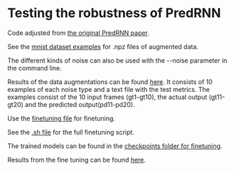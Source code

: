 # Testing the robustness of PredRNN

Code adjusted from [the original PredRNN paper](https://github.com/thuml/predrnn-pytorch).

See the [mnist dataset examples](/moving-mnist-example) for .npz files of augmented data.

The different kinds of noise can also be used with the --noise parameter in the command line.

Results of the data augmentations can be found [here](/results_data_augmentation/). It consists of 10 examples of each noise type and a text file with the test metrics. The examples consist of the 10 input frames (gt1-gt10), the actual output (gt11-gt20) and the predicted output(pd11-pd20).

Use the [finetuning file](/finetuning.py) for finetuning. 

See the [.sh file](/finetuning.sh) for the full finetuning script.

The trained models can be found in the [checkpoints folder for finetuning](/checkpoints_finetuning/mnist_predrnn_v2/).

Results from the fine tuning can be found [here](/results_finetuning/).